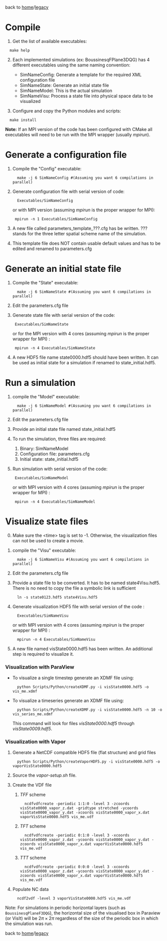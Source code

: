 back to [home](/)/[legacy](/legacy)

# Compile

1. Get the list of available executables:
```   
  make help
```

2. Each implemented simulations (ex: BoussinesqFPlane3DQG) has 4 different executables using the same naming convention:
   - SimNameConfig: Generate a template for the required XML configuration file
   - SimNameState: Generate an initial state file
   - SimNameModel: This is the actual simulation
   - SimNameVisu: Process a state file into physical space data to be visualized

3. Configure and copy the Python modules and scripts:
```
  make install
````
  **Note:** If an MPI version of the code has been configured with CMake all executables will need to be run with the MPI wrapper (usually *mpirun*).

# Generate a configuration file

   1. Compile the "Config" executable:
      ``` 
        make -j 6 SimNameConfig #(Assuming you want 6 compilations in parallel)
      ```

   2. Generate configuration file with serial version of code:
      ```
        Executables/SimNameConfig
      ```
       or with MPI version (assuming *mpirun* is the proper wrapper for MPI):
       ```
        mpirun -n 1 Executables/SimNameConfig
      ```

   3. A new file called parameters\_template\_???.cfg has be written. ??? stands for the three letter spatial scheme name of the simulation.

   4. This template file does NOT contain usable default values and has to be edited and renamed to parameters.cfg

# Generate an initial state file

   1. Compile the "State" executable:
      ```
        make -j 6 SimNameState #(Assuming you want 6 compilations in parallel)
      ```

   2. Edit the parameters.cfg file

   3. Generate state file with serial version of the code:
      ```
       Executables/SimNameState
      ```
      or for the MPI version with 4 cores (assuming *mpirun* is the proper wrapper for MPI) :
      ```
       mpirun -n 4 Executables/SimNameState
      ```

   4. A new HDF5 file name state0000.hdf5 should have been written. It can be used as initial state for a simulation if renamed to state_initial.hdf5.

# Run a simulation

   1. compile the "Model" executable:
      ```
        make -j 6 SimNameModel #(Assuming you want 6 compilations in parallel)
      ```

   2. Edit the parameters.cfg file

   3. Provide an initial state file named state\_initial.hdf5

   4. To run the simulation, three files are required:
       1. Binary: SimNameModel
       2. Configuration file: parameters.cfg
       3. Initial state: state_initial.hdf5

   5. Run simulation with serial version of the code:
        ```
         Executables/SimNameModel
        ```
        or with MPI version with 4 cores (assuming *mpirun* is the proper wrapper for MPI) :
        ```
         mpirun -n 4 Executables/SimNameModel
        ```

# Visualize state files

   0. Make sure the \<time\> tag is set to -1. Otherwise, the visualization files can not be used to create a movie.

   1. compile the "Visu" executable:
      ```
        make -j 6 SimNameVisu #(Assuming you want 6 compilations in parallel)
      ```	

   2. Edit the parameters.cfg file

   3. Provide a state file to be converted. It has to be named state4Visu.hdf5. There is no need to copy the file a symbolic link is sufficient
      ```
        ln -s state0123.hdf5 state4Visu.hdf5
      ```

   4. Generate visualization HDF5 file with serial version of the code :
      ```
        Executables/SimNameVisu
      ```
      or with MPI version with 4 cores (assuming *mpirun* is the proper wrapper for MPI) :
      ```
        mpirun -n 4 Executables/SimNameVisu
      ```

   5. A new file named visState0000.hdf5 has been written. An additional step is required to visualize it.

### Visualization with ParaView

- To visualize a single timestep generate an XDMF file using:
  ```
    python Scripts/Python/createXDMF.py -i visState0000.hdf5 -o vis_me.xdmf
  ```

- To visualize a timeseries generate an XDMF file using:
  ```
    python Scripts/Python/createXDMF.py -i visState0000.hdf5 -n 10 -o vis_series_me.xdmf
  ```
  This command will look for files *visState0000.hdf5* through *visState0009.hdf5*.

### Visualization with Vapor

 1. Generate a NetCDF compatible HDF5 file (flat structure) and grid files
    ```
      python Scripts/Python/createVaporHDF5.py -i visState0000.hdf5 -o vaporVisState0000.hdf5
    ```

 2. Source the *vapor-setup.sh* file. 

 3. Create the VDF file
    1. *TFF* scheme 
       ```
         ncdfvdfcreate -periodic 1:1:0 -level 3 -zcoords visState0000_vapor_z.dat -gridtype stretched -ycoords visState0000_vapor_y.dat -xcoords visState0000_vapor_x.dat vaporVisState0000.hdf5 vis_me.vdf
       ```

    2. *TFT* scheme
       ```
         ncdfvdfcreate -periodic 0:1:0 -level 3 -xcoords visState0000_vapor_z.dat -ycoords visState0000_vapor_y.dat -zcoords visState0000_vapor_x.dat vaporVisState0000.hdf5 vis_me.vdf
       ```

    3. *TTT* scheme 
       ```
         ncdfvdfcreate -periodic 0:0:0 -level 3 -xcoords visState0000_vapor_z.dat -ycoords visState0000_vapor_y.dat -zcoords visState0000_vapor_x.dat vaporVisState0000.hdf5 vis_me.vdf
       ```

 4. Populate NC data
    ```
      ncdf2vdf -level 3 vaporVisState0000.hdf5 vis_me.vdf
    ```

Note: For simulations in periodic horizontal layers (such as `BoussinesqPlaneF3DQG`),  the horizontal size of the visualised box in Paraview (or VisIt) will be $`2\pi \times 2\pi`$ regardless of the size of the periodic box in which the simulation was run.

back to [home](/)/[legacy](/legacy)
